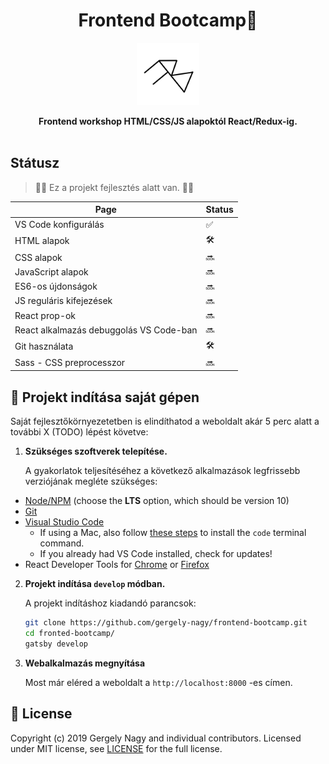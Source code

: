 <h1 align="center">Frontend Bootcamp🍵</h1>

<p align="center">
  <img src="./content/assets/fb-icon.svg" alt="project-logo" height="100" width="100">
</p>

<div align="center">
  <strong>Frontend workshop HTML/CSS/JS alapoktól React/Redux-ig.</strong>
</div>

<br />


## Státusz
> 🚨🚨 Ez a projekt fejlesztés alatt van. 🚨🚨

| Page | Status |
| ------ | ------ | 
| VS Code konfigurálás | :white_check_mark: |
| HTML alapok | :hammer_and_wrench: |
| CSS alapok | :soon: |
| JavaScript alapok | :soon: |
| ES6-os újdonságok | :soon: |
| JS reguláris kifejezések | :soon: |
| React prop-ok | :soon: |
| React alkalmazás debuggolás VS Code-ban | :soon: |
| Git használata | :hammer_and_wrench: |
| Sass - CSS preprocesszor | :soon: |

## 🚀 Projekt indítása saját gépen

Saját fejlesztőkörnyezetetben is elindíthatod a weboldalt akár 5 perc alatt a további X (TODO) lépést követve:

1.  **Szükséges szoftverek telepítése.**

    A gyakorlatok teljesítéséhez a következő alkalmazások legfrissebb verziójának megléte szükséges:

- [Node/NPM](https://nodejs.org/en/) (choose the **LTS** option, which should be version 10)
- [Git](https://git-scm.com/downloads)
- [Visual Studio Code](https://code.visualstudio.com)
  - If using a Mac, also follow [these steps](https://code.visualstudio.com/docs/setup/mac#_launching-from-the-command-line) to install the `code` terminal command.
  - If you already had VS Code installed, check for updates!
- React Developer Tools for [Chrome](https://chrome.google.com/webstore/detail/react-developer-tools/fmkadmapgofadopljbjfkapdkoienihi?hl=en) or [Firefox](https://addons.mozilla.org/en-US/firefox/addon/react-devtools/)

2.  **Projekt indítása `develop` módban.**

    A projekt indításhoz kiadandó parancsok:

    ```sh
    git clone https://github.com/gergely-nagy/frontend-bootcamp.git
    cd fronted-bootcamp/
    gatsby develop
    ```

3.  **Webalkalmazás megnyítása**

    Most már eléred a weboldalt a  `http://localhost:8000` -es címen. 


## :memo: License

Copyright (c) 2019 Gergely Nagy and individual contributors. Licensed under MIT license, see [LICENSE](LICENSE) for the full license.
